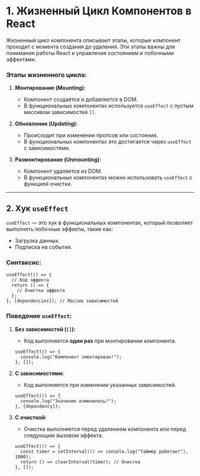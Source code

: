 # **1\. Жизненный Цикл Компонентов в React**

Жизненный цикл компонента описывает этапы, которые компонент проходит с момента создания до удаления. Эти этапы важны для понимания работы React и управления состоянием и побочными эффектами.

### **Этапы жизненного цикла:**

1.  **Монтирование (Mounting):**
    
    -   Компонент создаётся и добавляется в DOM.
    -   В функциональных компонентах используется `useEffect` с пустым массивом зависимостей `[]`.
2.  **Обновление (Updating):**
    
    -   Происходит при изменении пропсов или состояния.
    -   В функциональных компонентах это достигается через `useEffect` с зависимостями.
3.  **Размонтирование (Unmounting):**
    
    -   Компонент удаляется из DOM.
    -   В функциональных компонентах можно использовать `useEffect` с функцией очистки.

___

## **2\. Хук `useEffect`**

`useEffect` — это хук в функциональных компонентах, который позволяет выполнять побочные эффекты, такие как:

-   Загрузка данных.
-   Подписка на события.

### **Синтаксис:**

```tsx
useEffect(() => {
  // Код эффекта
  return () => {
    // Очистка эффекта
  };
}, [dependencies]); // Массив зависимостей
```

### **Поведение `useEffect`:**

1.  **Без зависимостей (`[]`):**
    
    -   Код выполняется **один раз** при монтировании компонента.

    ```tsx
    useEffect(() => {
      console.log("Компонент смонтирован!");
    }, []);
    ```
    
2.  **С зависимостями:**
    
    -   Код выполняется при изменении указанных зависимостей.

    ```tsx
    useEffect(() => {
      console.log("Значение изменилось!");
    }, [dependency]);
    ```
    
3.  **С очисткой:**
    
    -   Очистка выполняется перед удалением компонента или перед следующим вызовом эффекта.
    
    ```tsx
    useEffect(() => {
      const timer = setInterval(() => console.log("Таймер работает"), 1000);
      return () => clearInterval(timer); // Очистка
    }, []);
    ```

